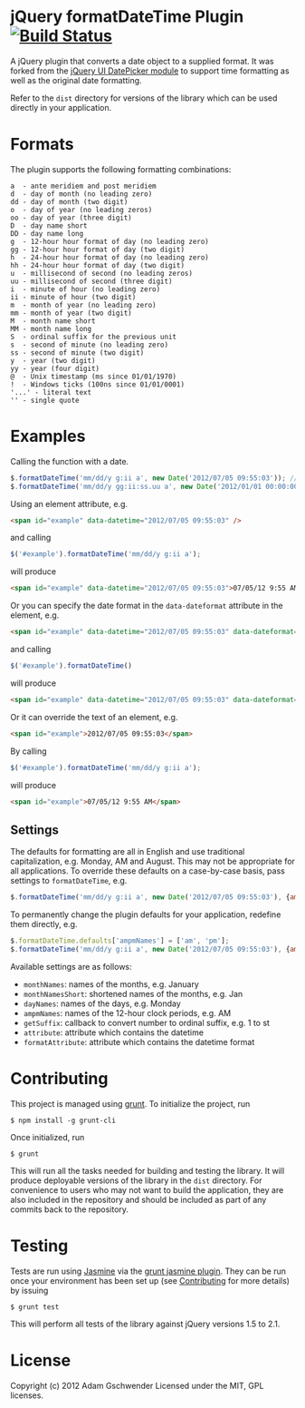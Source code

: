 jQuery formatDateTime Plugin [![Build Status](https://travis-ci.org/agschwender/jquery.formatDateTime.png)](https://travis-ci.org/agschwender/jquery.formatDateTime)
============================

A jQuery plugin that converts a date object to a supplied format. It was forked from the [jQuery UI DatePicker module](https://github.com/jquery/jquery-ui/blob/master/ui/jquery.ui.datepicker.js) to support time formatting as well as the original date formatting.

Refer to the `dist` directory for versions of the library which can be used directly in your application.

Formats
=======

The plugin supports the following formatting combinations:

    a  - ante meridiem and post meridiem
    d  - day of month (no leading zero)
    dd - day of month (two digit)
    o  - day of year (no leading zeros)
    oo - day of year (three digit)
    D  - day name short
    DD - day name long
    g  - 12-hour hour format of day (no leading zero)
    gg - 12-hour hour format of day (two digit)
    h  - 24-hour hour format of day (no leading zero)
    hh - 24-hour hour format of day (two digit)
    u  - millisecond of second (no leading zeros)
    uu - millisecond of second (three digit)
    i  - minute of hour (no leading zero)
    ii - minute of hour (two digit)
    m  - month of year (no leading zero)
    mm - month of year (two digit)
    M  - month name short
    MM - month name long
    S  - ordinal suffix for the previous unit
    s  - second of minute (no leading zero)
    ss - second of minute (two digit)
    y  - year (two digit)
    yy - year (four digit)
    @  - Unix timestamp (ms since 01/01/1970)
    !  - Windows ticks (100ns since 01/01/0001)
    '...' - literal text
    '' - single quote

Examples
========

Calling the function with a date.

```javascript
$.formatDateTime('mm/dd/y g:ii a', new Date('2012/07/05 09:55:03')); // 07/05/12 9:55 AM
$.formatDateTime('mm/dd/y gg:ii:ss.uu a', new Date('2012/01/01 00:00:00.000')); // 01/01/12 12:00:00.000 AM
```

Using an element attribute, e.g.

```html
<span id="example" data-datetime="2012/07/05 09:55:03" />
```

and calling

```javascript
$('#example').formatDateTime('mm/dd/y g:ii a');
```

will produce

```html
<span id="example" data-datetime="2012/07/05 09:55:03">07/05/12 9:55 AM</span>
```

Or you can specify the date format in the `data-dateformat` attribute in the element, e.g.

```html
<span id="example" data-datetime="2012/07/05 09:55:03" data-dateformat="mm/dd/y g:ii a">07/05/12 9:55 AM</span>
```

and calling

```javascript
$('#example').formatDateTime()
```

will produce

```html
<span id="example" data-datetime="2012/07/05 09:55:03" data-dateformat="mm/dd/y g:ii a">07/05/12 9:55 AM</span>
```

Or it can override the text of an element, e.g.

```html
<span id="example">2012/07/05 09:55:03</span>
```

By calling

```javascript
$('#example').formatDateTime('mm/dd/y g:ii a');
```

will produce

```html
<span id="example">07/05/12 9:55 AM</span>
```

Settings
--------

The defaults for formatting are all in English and use traditional capitalization, e.g. Monday, AM and August. This may not be appropriate for all applications. To override these defaults on a case-by-case basis, pass settings to `formatDateTime`, e.g.

```javascript
$.formatDateTime('mm/dd/y g:ii a', new Date('2012/07/05 09:55:03'), {ampmNames: ['am', 'pm']}); // 07/05/12 9:55 am
```

To permanently change the plugin defaults for your application, redefine them directly, e.g.

```javascript
$.formatDateTime.defaults['ampmNames'] = ['am', 'pm'];
$.formatDateTime('mm/dd/y g:ii a', new Date('2012/07/05 09:55:03'), {ampmNames: ['am', 'pm']}); // 07/05/12 9:55 am
```

Available settings are as follows:

  * `monthNames`: names of the months, e.g. January
  * `monthNamesShort`: shortened names of the months, e.g. Jan
  * `dayNames`: names of the days, e.g. Monday
  * `ampmNames`: names of the 12-hour clock periods, e.g. AM
  * `getSuffix`: callback to convert number to ordinal suffix, e.g. 1 to st
  * `attribute`: attribute which contains the datetime
  * `formatAttribute`: attribute which contains the datetime format

Contributing
============

This project is managed using [grunt](http://gruntjs.com/). To initialize the project, run

    $ npm install -g grunt-cli

Once initialized, run

    $ grunt

This will run all the tasks needed for building and testing the library. It will produce deployable versions of the library in the `dist` directory. For convenience to users who may not want to build the application, they are also included in the repository and should be included as part of any commits back to the repository.

Testing
=======

Tests are run using [Jasmine](http://pivotal.github.io/jasmine/) via the [grunt jasmine plugin](https://github.com/gruntjs/grunt-contrib-jasmine). They can be run once your environment has been set up (see [Contributing](#contributing) for more details) by issuing

    $ grunt test

This will perform all tests of the library against jQuery versions 1.5 to 2.1.

License
=======

Copyright (c) 2012 Adam Gschwender
Licensed under the MIT, GPL licenses.
